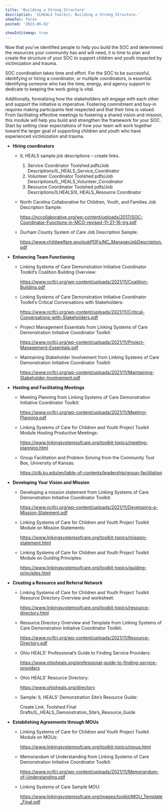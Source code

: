 ```yaml
---
title: 'Building a Strong Structure'
description: 'ILHEALS Toolkit: Building a Strong Structure.'
showToc: false
posted: '2023-06-02'

showInSitemap: true
---
```


Now that you’ve identified people to help you build the SOC and determined the resources your community has and will need, it is time to plan and create the structure of your SOC to support children and youth impacted by victimization and trauma.

SOC coordination takes time and effort. For the SOC to be successful, identifying or hiring a coordinator, or multiple coordinators, is essential. Identifying someone who has the time, energy, and agency support to dedicate to keeping the work going is vital.

Additionally, formalizing how the stakeholders will engage with each other and support the initiative is imperative. Fostering commitment and buy-in requires making participants feel respected and that their time is valued. From facilitating effective meetings to fostering a shared vision and mission, this module will help you build and strengthen the framework for your SOC. Start by setting clear expectations of how your team will work together toward the larger goal of supporting children and youth who have experienced victimization and trauma.

- **Hiring coordinators**

  - IL HEALS sample job descriptions – create links.

    1. Service Coordinator Toolshed pdfs/Job Descriptions/IL_HEALS_Service_Coordinator
    2. Volunteer Coordinator Toolshed pdfs/Job Descriptions/IL_HEALS_Volunteer_Corodinator
    3. Resource Coordinator Toolshed pdfs/Job Descriptions/IL*HEALS*/IL HEALS_Resource Coordinator

  - North Carolina Collaborative for Children, Youth, and Families Job Description Sample:

    https://nccollaborative.org/wp-content/uploads/2017/SOC-Coordinator-Functions-in-MCO-revised-11-21-16-trg.pdf

  - Durham County System of Care Job Description Sample:

    https://www.childwelfare.gov/pubPDFs/NC_ManagerJobDescription.pdf

- **Enhancing Team Functioning**

  - Linking Systems of Care Demonstration Initiative Coordinator Toolkit’s Coalition Building Overview:

    https://www.ncjfcj.org/wp-content/uploads/2021/11/Coalition-Building.pdf

  - Linking Systems of Care Demonstration Initiative Coordinator Toolkit’s Critical Conversations with Stakeholders:

    https://www.ncjfcj.org/wp-content/uploads/2021/11/Critical-Conversations-with-Stakeholders.pdf

  - Project Management Essentials from Linking Systems of Care Demonstration Initiative Coordinator Toolkit:

    https://www.ncjfcj.org/wp-content/uploads/2021/11/Project-Management-Essentials.pdf

  - Maintaining Stakeholder Involvement from Linking Systems of Care Demonstration Initiative Coordinator Toolkit:

    https://www.ncjfcj.org/wp-content/uploads/2021/11/Maintaining-Stakeholder-Involvement.pdf

- **Hosting and Facilitating Meetings**

  - Meeting Planning from Linking Systems of Care Demonstration Initiative Coordinator Toolkit:

    https://www.ncjfcj.org/wp-content/uploads/2021/11/Meeting-Planning.pdf

  - Linking Systems of Care for Children and Youth Project Toolkit Module Hosting Productive Meetings:

    https://www.linkingsystemsofcare.org/toolkit-topics/meeting-planning.html

  - Group Facilitation and Problem Solving from the Community Tool Box, University of Kansas:

    https://ctb.ku.edu/en/table-of-contents/leadership/group-facilitation

- **Developing Your Vision and Mission**

  - Developing a mission statement from Linking Systems of Care Demonstration Initiative Coordinator Toolkit:

    https://www.ncjfcj.org/wp-content/uploads/2021/11/Developing-a-Mission-Statement.pdf

  - Linking Systems of Care for Children and Youth Project Toolkit Module on Mission Statements:

    https://www.linkingsystemsofcare.org/toolkit-topics/mission-statement.html

  - Linking Systems of Care for Children and Youth Project Toolkit Module on Guiding Principles:

    https://www.linkingsystemsofcare.org/toolkit-topics/guiding-principles.html

- **Creating a Resource and Referral Network**

  - Linking Systems of Care for Children and Youth Project Toolkit Resource Directory Overview and worksheet:

    https://www.linkingsystemsofcare.org/toolkit-topics/resource-directory.html

  - Resource Directory Overview and Template from Linking Systems of Care Demonstration Initiative Coordinator Toolkit:

    https://www.ncjfcj.org/wp-content/uploads/2021/11/Resource-Directory.pdf

  - Ohio HEALS' Professional’s Guide to Finding Service Providers:

    https://www.ohioheals.org/professional-guide-to-finding-service-providers

  - Ohio HEALS’ Resource Directory:

    https://www.ohioheals.org/directory

  - Sample: IL HEALS’ Demonstration Site’s Resource Guide:

    Create Link. Toolshed Final Drafts/IL_HEALS_Demonstration_Site’s_Resource_Guide

- **Establishing Agreements through MOUs**

  - Linking Systems of Care for Children and Youth Project Toolkit Module on MOUs:

    https://www.linkingsystemsofcare.org/toolkit-topics/mous.html

  - Memorandum of Understanding from Linking Systems of Care Demonstration Initiative Coordinator Toolkit:

    https://www.ncjfcj.org/wp-content/uploads/2021/11/Memorandum-of-Understanding.pdf

  - Linking Systems of Care Sample MOU:

    https://www.linkingsystemsofcare.org/images/toolkit/MOU_Template_Final.pdf

